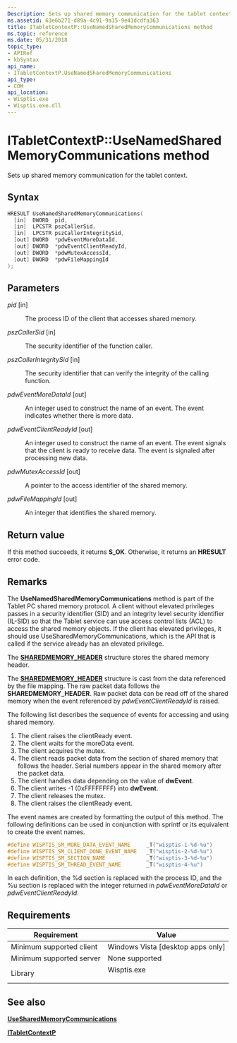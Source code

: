 ```yaml
---
Description: Sets up shared memory communication for the tablet context.
ms.assetid: 63e6b271-d89a-4c91-9a15-9e41dcdfa363
title: ITabletContextP::UseNamedSharedMemoryCommunications method
ms.topic: reference
ms.date: 05/31/2018
topic_type: 
- APIRef
- kbSyntax
api_name: 
- ITabletContextP.UseNamedSharedMemoryCommunications
api_type: 
- COM
api_location: 
- Wisptis.exe
- Wisptis.exe.dll
---
```


# ITabletContextP::UseNamedSharedMemoryCommunications method

Sets up shared memory communication for the tablet context.

## Syntax


```C++
HRESULT UseNamedSharedMemoryCommunications(
  [in]  DWORD  pid,
  [in]  LPCSTR pszCallerSid,
  [in]  LPCSTR pszCallerIntegritySid,
  [out] DWORD  *pdwEventMoreDataId,
  [out] DWORD  *pdwEventClientReadyId,
  [out] DWORD  *pdwMutexAccessId,
  [out] DWORD  *pdwFileMappingId
);
```



## Parameters

<dl> <dt>

*pid* \[in\]
</dt> <dd>

The process ID of the client that accesses shared memory.

</dd> <dt>

*pszCallerSid* \[in\]
</dt> <dd>

The security identifier of the function caller.

</dd> <dt>

*pszCallerIntegritySid* \[in\]
</dt> <dd>

The security identifier that can verify the integrity of the calling function.

</dd> <dt>

*pdwEventMoreDataId* \[out\]
</dt> <dd>

An integer used to construct the name of an event. The event indicates whether there is more data.

</dd> <dt>

*pdwEventClientReadyId* \[out\]
</dt> <dd>

An integer used to construct the name of an event. The event signals that the client is ready to receive data. The event is signaled after processing new data.

</dd> <dt>

*pdwMutexAccessId* \[out\]
</dt> <dd>

A pointer to the access identifier of the shared memory.

</dd> <dt>

*pdwFileMappingId* \[out\]
</dt> <dd>

An integer that identifies the shared memory.

</dd> </dl>

## Return value

If this method succeeds, it returns **S\_OK**. Otherwise, it returns an **HRESULT** error code.

## Remarks

The **UseNamedSharedMemoryCommunications** method is part of the Tablet PC shared memory protocol. A client without elevated privileges passes in a security identifier (SID) and an integrity level security identifier (IL-SID) so that the Tablet service can use access control lists (ACL) to access the shared memory objects. If the client has elevated privileges, it should use UseSharedMemoryCommunications, which is the API that is called if the service already has an elevated privilege.

The [**SHAREDMEMORY\_HEADER**](sharedmemory-header.md) structure stores the shared memory header.

The [**SHAREDMEMORY\_HEADER**](sharedmemory-header.md) structure is cast from the data referenced by the file mapping. The raw packet data follows the **SHAREDMEMORY\_HEADER**. Raw packet data can be read off of the shared memory when the event referenced by *pdwEventClientReadyId* is raised.

The following list describes the sequence of events for accessing and using shared memory.

1.  The client raises the clientReady event.
2.  The client waits for the moreData event.
3.  The client acquires the mutex.
4.  The client reads packet data from the section of shared memory that follows the header. Serial numbers appear in the shared memory after the packet data.
5.  The client handles data depending on the value of **dwEvent**.
6.  The client writes -1 (0xFFFFFFFF) into **dwEvent**.
7.  The client releases the mutex.
8.  The client raises the clientReady event.

The event names are created by formatting the output of this method. The following definitions can be used in conjunction with sprintf or its equivalent to create the event names.


```C++
#define WISPTIS_SM_MORE_DATA_EVENT_NAME     _T("wisptis-1-%d-%u")
#define WISPTIS_SM_CLIENT_DONE_EVENT_NAME   _T("wisptis-2-%d-%u")
#define WISPTIS_SM_SECTION_NAME             _T("wisptis-3-%d-%u")
#define WISPTIS_SM_THREAD_EVENT_NAME        _T("wisptis-4-%u")
```



In each definition, the %d section is replaced with the process ID, and the %u section is replaced with the integer returned in *pdwEventMoreDataId* or *pdwEventClientReadyId*.

## Requirements



| Requirement | Value |
|-------------------------------------|----------------------------------------------------------------------------------------|
| Minimum supported client<br/> | Windows Vista \[desktop apps only\]<br/>                                         |
| Minimum supported server<br/> | None supported<br/>                                                              |
| Library<br/>                  | <dl> <dt>Wisptis.exe</dt> </dl> |



## See also

<dl> <dt>

[**UseSharedMemoryCommunications**](itabletcontextp-usesharedmemorycommunications.md)
</dt> <dt>

[**ITabletContextP**](itabletcontextp.md)
</dt> </dl>

 

 




